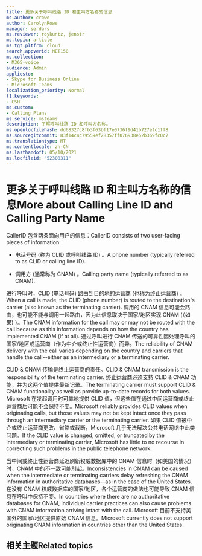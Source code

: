```yaml
---
title: 更多关于呼叫线路 ID 和主叫方名称的信息
ms.author: crowe
author: CarolynRowe
manager: serdars
ms.reviewer: roykuntz, jenstr
ms.topic: article
ms.tgt.pltfrm: cloud
search.appverid: MET150
ms.collection:
- M365-voice
audience: Admin
appliesto:
- Skype for Business Online
- Microsoft Teams
localization_priority: Normal
f1.keywords:
- CSH
ms.custom:
- Calling Plans
ms.service: msteams
description: 了解呼叫线路 ID 和呼叫方名称。
ms.openlocfilehash: dd68327c8fb3f63bf17e0736f9d41b727efc1ff8
ms.sourcegitcommit: 83f14c4c79559ef28357ff076938e52b369fc0c7
ms.translationtype: MT
ms.contentlocale: zh-CN
ms.lasthandoff: 05/10/2021
ms.locfileid: "52308311"
---
```

# <a name="more-about-calling-line-id-and-calling-party-name"></a><span data-ttu-id="79555-103">更多关于呼叫线路 ID 和主叫方名称的信息</span><span class="sxs-lookup"><span data-stu-id="79555-103">More about Calling Line ID and Calling Party Name</span></span>

<span data-ttu-id="79555-104">CallerID 包含两条面向用户的信息：</span><span class="sxs-lookup"><span data-stu-id="79555-104">CallerID consists of two user-facing pieces of information:</span></span>

- <span data-ttu-id="79555-105">电话号码 (称为 CLID 或呼叫线路 ID) 。</span><span class="sxs-lookup"><span data-stu-id="79555-105">A phone number (typically referred to as CLID or calling line ID).</span></span>

- <span data-ttu-id="79555-106">调用方 (通常称为 CNAM) 。</span><span class="sxs-lookup"><span data-stu-id="79555-106">Calling party name (typically referred to as CNAM).</span></span> 

<span data-ttu-id="79555-107">进行呼叫时，CLID (电话号码) 路由到目的地的运营商 (也称为终止运营商) 。</span><span class="sxs-lookup"><span data-stu-id="79555-107">When a call is made, the CLID (phone number) is routed to the destination's carrier (also known as the terminating carrier).</span></span> <span data-ttu-id="79555-108">调用的 CNAM 信息可能会路由，也可能不能与调用一起路由，因为此信息取决于国家/地区实现 CNAM (（如果) ）。</span><span class="sxs-lookup"><span data-stu-id="79555-108">The CNAM information for the call may or may not be routed with the call because as this information depends on how the country has implemented CNAM (if at all).</span></span> <span data-ttu-id="79555-109">通过呼叫进行 CNAM 传送的可靠性因处理呼叫的国家/地区或运营商（作为中介或终止性运营商）而异。</span><span class="sxs-lookup"><span data-stu-id="79555-109">The reliability of CNAM delivery with the call varies depending on the country and carriers that handle the call--either as an intermediary or a terminating carrier.</span></span> 

<span data-ttu-id="79555-110">CLID & CNAM 传输是终止运营商的责任。</span><span class="sxs-lookup"><span data-stu-id="79555-110">CLID & CNAM transmission is the responsibility of the terminating carrier.</span></span> <span data-ttu-id="79555-111">终止运营商必须支持 CLID & CNAM 功能，并为这两个值提供最新记录。</span><span class="sxs-lookup"><span data-stu-id="79555-111">The terminating carrier must support CLID & CNAM functionality as well as provide up-to-date records for both values.</span></span> <span data-ttu-id="79555-112">Microsoft 在发起调用时可靠地提供 CLID 值，但这些值在通过中间运营商或终止运营商后可能不会保持不变。</span><span class="sxs-lookup"><span data-stu-id="79555-112">Microsoft reliably provides CLID values when originating calls, but those values may not be kept intact once they pass through an intermediary carrier or the terminating carrier.</span></span> <span data-ttu-id="79555-113">如果 CLID 值被中介或终止运营商更改、省略或截断，Microsoft 几乎无法解决公共电话网络中此类问题。</span><span class="sxs-lookup"><span data-stu-id="79555-113">If the CLID value is changed, omitted, or truncated by the intermediary or terminating carrier, Microsoft has little to no recourse in correcting such problems in the public telephone network.</span></span>

<span data-ttu-id="79555-114">当中间或终止性运营商延迟刷新权威数据库中的 CNAM 信息时（如美国的情况）时，CNAM 中的不一致可能引起。</span><span class="sxs-lookup"><span data-stu-id="79555-114">Inconsistencies in CNAM can be caused when the intermediate or terminating carriers delay refreshing the CNAM information in authoritative databases--as in the case of the United States.</span></span> <span data-ttu-id="79555-115">在没有 CNAM 权威数据库的国家/地区，各个运营商的做法也可能导致 CNAM 信息在呼叫中保持不变。</span><span class="sxs-lookup"><span data-stu-id="79555-115">In countries where there are no authoritative databases for CNAM, individual carrier practices can also cause problems with CNAM information arriving intact with the call.</span></span> <span data-ttu-id="79555-116">Microsoft 目前不支持美国外的国家/地区提供原始 CNAM 信息。</span><span class="sxs-lookup"><span data-stu-id="79555-116">Microsoft currently does not support originating CNAM information in countries other than the United States.</span></span>

## <a name="related-topics"></a><span data-ttu-id="79555-117">相关主题</span><span class="sxs-lookup"><span data-stu-id="79555-117">Related topics</span></span>


